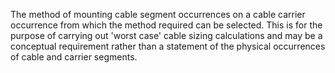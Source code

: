 The method of mounting cable segment occurrences on a cable carrier occurrence from which the method required can be selected. This is for the purpose of carrying out 'worst case' cable sizing calculations and may be a conceptual requirement rather than a statement of the physical occurrences of cable and carrier segments.